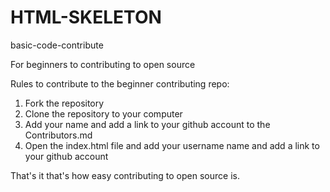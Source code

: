 # HTML-SKELETON
basic-code-contribute

For beginners to contributing to open source

Rules to contribute to the beginner contributing repo:

1. Fork the repository
2. Clone the repository to your computer
3. Add your name and add a link to your github account to the Contributors.md
4. Open the index.html file and add your username name and add a link to your github account

That's it that's how easy contributing to open source is.

